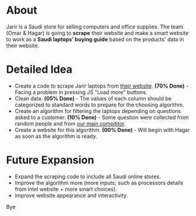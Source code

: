 # About
Jarir is a Saudi store for selling computers and office supplies.
The team (Omar & Hagar) is going to **scrape** their website and make a smart website to work as a **Saudi laptops' buying guide** based on the products' data in their website.

# Detailed Idea
- Create a code to scrape Jarir laptops from [their website](https://www.jarir.com/sa-en/computers-&-tablets/laptops.html).
**(70% Done)** - Facing a problem in pressing JS "Load more" buttons.
- Clean data.
**(05% Done)** - The values of each column should be categorized to standard words to prepare for the choosing algorithm. 
- Create an algorithm for filtering the laptops depending on questions asked to a customer.
**(10% Done)** - Some question were collected from random people and from [our main compititor](https://www.choosist.com/us/laptops/start).
- Create a website for this algorithm.
**(00% Done)** - Will begin with Hagar as soon as the algorithm is ready.

# Future Expansion
- Expand the scraping code to include all Saudi online stores.
- Improve the algorithm more (more inputs; such as processors details from intel website  + more smart choices).
- Improve website appearance and interactivity.

Bye
